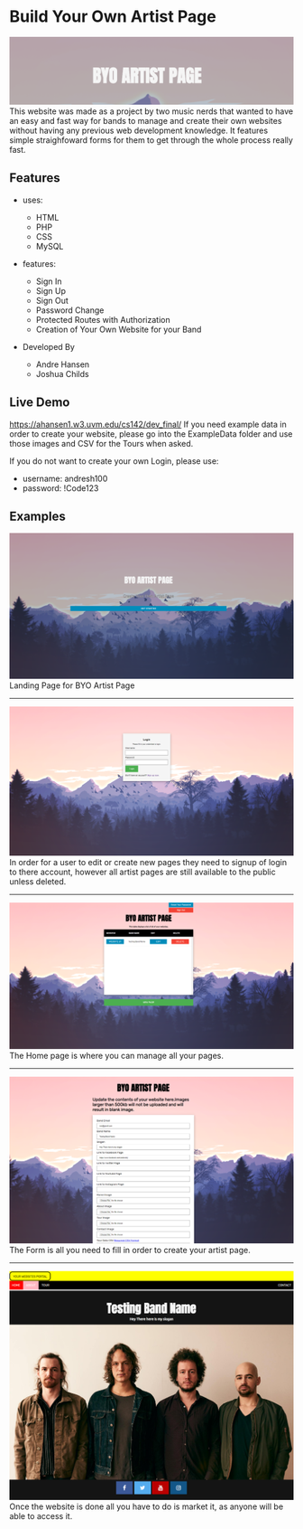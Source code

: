 # Build Your Own Artist Page
<img src="/Assets/Heading.PNG" >
This website was made as a project by two music nerds that wanted to have an easy and fast way for bands to manage and create their own websites without having any previous web development knowledge. It features simple straighfoward forms for them to get through the whole process really fast.

## Features

* uses:
  * HTML
  * PHP
  * CSS
  * MySQL
  
* features:
  * Sign In
  * Sign Up
  * Sign Out
  * Password Change
  * Protected Routes with Authorization
  * Creation of Your Own Website for your Band
  
* Developed By
  * Andre Hansen
  * Joshua Childs
  
## Live Demo
https://ahansen1.w3.uvm.edu/cs142/dev_final/
If you need example data in order to create your website, please go into the ExampleData folder and use those images and CSV for the Tours when asked.

If you do not want to create your own Login, please use:
 * username: andresh100
 * password: !Code123

## Examples
<img src="/Assets/Landing.PNG" >
Landing Page for BYO Artist Page
<hr>
<img src="/Assets/SignIn.PNG" >
In order for a user to edit or create new pages they need to signup of login to there account, however all artist pages are still available to the public unless deleted.
<hr>
<img src="/Assets/Home.PNG" >
The Home page is where you can manage all your pages.
<hr>
<img src="/Assets/Form.PNG" >
The Form is all you need to fill in order to create your artist page.
<hr>
<img src="/Assets/CreatedWebsiteHome.PNG" >
Once the website is done all you have to do is market it, as anyone will be able to access it.
